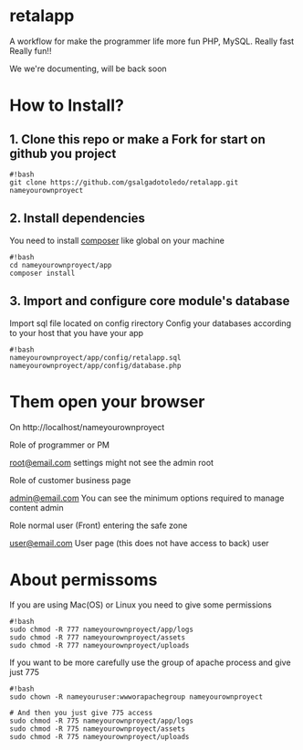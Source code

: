 retalapp
========

A workflow for make the programmer life more fun PHP, MySQL. Really fast Really fun!!

We we're documenting, will be back soon

# How to Install? #

## 1. Clone this repo or make a Fork for start on github you project ##
```
#!bash
git clone https://github.com/gsalgadotoledo/retalapp.git nameyourownproyect
```

## 2. Install dependencies ##
You need to install [composer](https://getcomposer.org/download/) like global on your machine 
```
#!bash
cd nameyourownproyect/app
composer install
```

## 3. Import and configure core module's database ##
Import sql file located on config rirectory
Config your databases according to your host that you have your app
```
#!bash
nameyourownproyect/app/config/retalapp.sql
nameyourownproyect/app/config/database.php
```
# Them open your browser #
On http://localhost/nameyourownproyect

Role of programmer or PM

root@email.com settings might not see the admin 
root 

Role of customer business page

admin@email.com You can see the minimum options required to manage content 
admin 

Role normal user (Front) entering the safe zone

user@email.com User page (this does not have access to back) 
user 


# About permissoms #

If you are using Mac(OS) or Linux you need to give some permissions
```
#!bash
sudo chmod -R 777 nameyourownproyect/app/logs 
sudo chmod -R 777 nameyourownproyect/assets
sudo chmod -R 777 nameyourownproyect/uploads
```

If you want to be more carefully use the group of apache process and give just 775
```
#!bash
sudo chown -R nameyouruser:wwworapachegroup nameyourownproyect

# And then you just give 775 access 
sudo chmod -R 775 nameyourownproyect/app/logs 
sudo chmod -R 775 nameyourownproyect/assets
sudo chmod -R 775 nameyourownproyect/uploads
```

 
